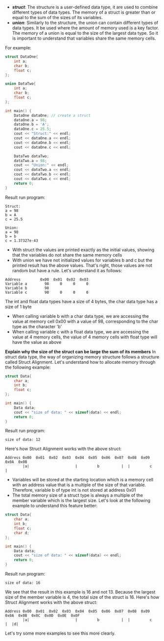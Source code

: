 - ***struct***: The structure is a user-defined data type, it are used to combine different types of data types. The memory of a struct is greater than or equal to the sum of the sizes of its variables.
- ***union***: Similarly to the structure, the union can contain different types of data types. It be used where the amount of memory used is a key factor. The memory of a union is equal to the size of the largest data type. So it is important to understand that variables share the same memory cells.

For example:
```cpp
struct DataOne{
    int a;
    char b;
    float c;
};

union DataTwo{
    int a;
    char b;
    float c;
};

int main() {
    DataOne dataOne; // create a struct
    dataOne.a = 98;
    dataOne.b = 'A';
    dataOne.c = 25.5;
    cout << "Struct:" << endl;
    cout << dataOne.a << endl;
    cout << dataOne.b << endl; 
    cout << dataOne.c << endl; 

    DataTwo dataTwo;
    dataTwo.a = 98;
    cout << "Union:" << endl;
    cout << dataTwo.a << endl;
    cout << dataTwo.b << endl; 
    cout << dataTwo.c << endl; 
    return 0;
}
```
Result run program:
```
Struct:
a = 98
b = A
c = 25.5

Union:
a = 98
b = b
c = 1.37327e-43
```
- With struct the values ​​are printed exactly as the initial values, showing that the variables do not share the same memory cells
- With union we have not initialized values ​​for variables b and c but the printed result has the above values. That's right, those values ​​are not random but have a rule. Let's understand it as follows:
```
Address         0x00  0x01  0x02  0x03
Variable a        98     0     0     0
Variable b        98
Variable c        98     0     0     0
```
The int and float data types have a size of 4 bytes, the char data type has a size of 1 byte
- When calling variable b with a char data type, we are accessing the value at memory cell 0x00 with a value of 98, corresponding to the char type as the character 'b'
- When calling variable c with a float data type, we are accessing the value at 4 memory cells, the value of 4 memory cells with float type will have the value as above

**Explain why the size of the struct can be large the sum of its members**
In struct data type, the way of organizing memory structure follows a structure called Struct Alignment. Let's understand how to allocate memory through the following example:
```cpp
struct Data{
    char a;
    int b;
    float c;
};

int main() {
    Data data;
    cout << "size of data: " << sizeof(data) << endl;
    return 0;
}
```
Result run program:
```
size of data: 12
```
Here's how Struct Alignment works with the above struct:
```
Address 0x00  0x01  0x02  0x03  0x04  0x05  0x06  0x07  0x08  0x09  0x0A  0x0B
        |a|                     |         b          |  |         c          |
```
- Variables will be stored at the starting location which is a memory cell with an address value that is a multiple of the size of that variable. Therefore, variable b of type int is not stored at address 0x01
- The total memory size of a struct type is always a multiple of the member variable which is the largest size. Let's look at the following example to understand this feature better:
```cpp
struct Data{
    char a;
    int b;
    float c;
    char d;
};

int main() {
    Data data;
    cout << "size of data: " << sizeof(data) << endl;
    return 0;
}
```
Result run program:
```
size of data: 16
```
We see that the result in this example is 16 and not 13. Because the largest size of the member variable is 4, the total size of the struct is 16.
Here's how Struct Alignment works with the above struct:
```
Address 0x00  0x01  0x02  0x03  0x04  0x05  0x06  0x07  0x08  0x09  0x0A  0x0B  0x0C  0x0D  0x0E  0x0F
        |a|                     |         b          |  |         c          |  |d|
```
Let's try some more examples to see this more clearly.
